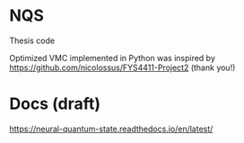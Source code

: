 # NQS
Thesis code

Optimized VMC implemented in Python was inspired by https://github.com/nicolossus/FYS4411-Project2 (thank you!)


# Docs (draft)
https://neural-quantum-state.readthedocs.io/en/latest/
